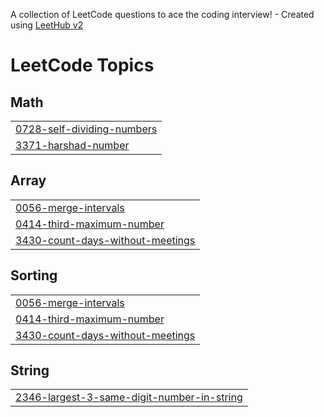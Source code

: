 A collection of LeetCode questions to ace the coding interview! - Created using [LeetHub v2](https://github.com/arunbhardwaj/LeetHub-2.0)
<!---LeetCode Topics Start-->
# LeetCode Topics
## Math
|  |
| ------- |
| [0728-self-dividing-numbers](https://github.com/Santhosh-1801/LeetCode-Problems-Using-JAVA/tree/master/0728-self-dividing-numbers) |
| [3371-harshad-number](https://github.com/Santhosh-1801/LeetCode-Problems-Using-JAVA/tree/master/3371-harshad-number) |
## Array
|  |
| ------- |
| [0056-merge-intervals](https://github.com/Santhosh-1801/LeetCode-Problems-Using-JAVA/tree/master/0056-merge-intervals) |
| [0414-third-maximum-number](https://github.com/Santhosh-1801/LeetCode-Problems-Using-JAVA/tree/master/0414-third-maximum-number) |
| [3430-count-days-without-meetings](https://github.com/Santhosh-1801/LeetCode-Problems-Using-JAVA/tree/master/3430-count-days-without-meetings) |
## Sorting
|  |
| ------- |
| [0056-merge-intervals](https://github.com/Santhosh-1801/LeetCode-Problems-Using-JAVA/tree/master/0056-merge-intervals) |
| [0414-third-maximum-number](https://github.com/Santhosh-1801/LeetCode-Problems-Using-JAVA/tree/master/0414-third-maximum-number) |
| [3430-count-days-without-meetings](https://github.com/Santhosh-1801/LeetCode-Problems-Using-JAVA/tree/master/3430-count-days-without-meetings) |
## String
|  |
| ------- |
| [2346-largest-3-same-digit-number-in-string](https://github.com/Santhosh-1801/LeetCode-Problems-Using-JAVA/tree/master/2346-largest-3-same-digit-number-in-string) |
<!---LeetCode Topics End-->